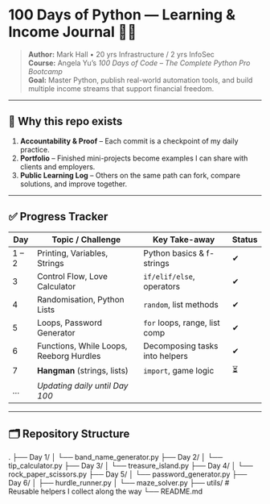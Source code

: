 # 100 Days of Python — Learning & Income Journal 🐍🚀

> **Author:** Mark Hall • 20 yrs Infrastructure / 2 yrs InfoSec  
> **Course:** Angela Yu’s _100 Days of Code – The Complete Python Pro Bootcamp_  
> **Goal:** Master Python, publish real-world automation tools, and build multiple income streams that support financial freedom.

---

## 📅 Why this repo exists

1. **Accountability & Proof** – Each commit is a checkpoint of my daily practice.  
2. **Portfolio** – Finished mini-projects become examples I can share with clients and employers.  
3. **Public Learning Log** – Others on the same path can fork, compare solutions, and improve together.

---

## ✅ Progress Tracker

| Day | Topic / Challenge | Key Take-away | Status |
|-----|-------------------|--------------|--------|
| 1 – 2 | Printing, Variables, Strings | Python basics & f-strings | ✔ |
| 3 | Control Flow, Love Calculator | `if/elif/else`, operators | ✔ |
| 4 | Randomisation, Python Lists | `random`, list methods | ✔ |
| 5 | Loops, Password Generator | `for` loops, range, list comp | ✔ |
| 6 | Functions, While Loops, Reeborg Hurdles | Decomposing tasks into helpers | ✔ |
| 7 | **Hangman** (strings, lists) | `import`, game logic | ⏳ |
| … | _Updating daily until Day 100_ | | |

---

## 🗂 Repository Structure

.
├── Day 1/
│ └── band_name_generator.py
├── Day 2/
│ └── tip_calculator.py
├── Day 3/
│ └── treasure_island.py
├── Day 4/
│ └── rock_paper_scissors.py
├── Day 5/
│ └── password_generator.py
├── Day 6/
│ ├── hurdle_runner.py
│ └── maze_solver.py
├── utils/ # Reusable helpers I collect along the way
└── README.md
